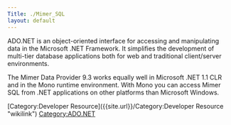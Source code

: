 ```yaml
---
Title: ./Mimer_SQL
layout: default
---
```


ADO.NET is an object-oriented interface for accessing and manipulating
data in the Microsoft .NET Framework. It simplifies the development of
multi-tier database applications both for web and traditional
client/server environments.

The Mimer Data Provider 9.3 works equally well in Microsoft .NET 1.1 CLR
and in the Mono runtime environment. With Mono you can access Mimer SQL
from .NET applications on other platforms than Microsoft Windows.

[Category:Developer Resource]({{site.url}}/Category:Developer Resource "wikilink")
<Category:ADO.NET>
